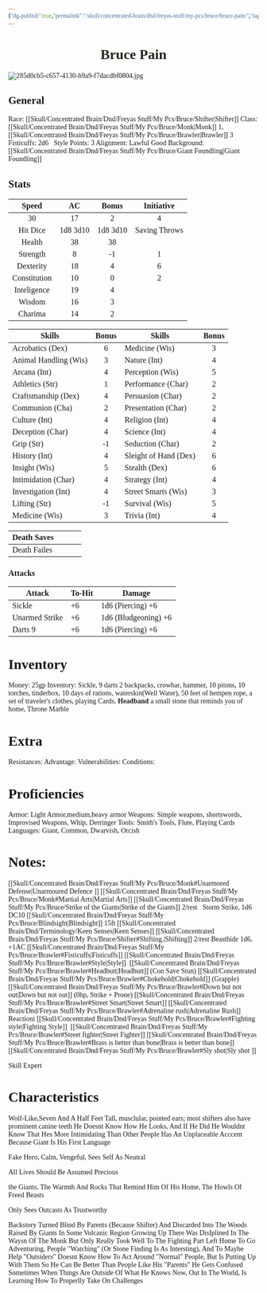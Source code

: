 ```yaml
---
{"dg-publish":true,"permalink":"/skull/concentrated-brain/dnd/freyas-stuff/my-pcs/bruce/bruce-pain/","tags":["Tagless","Bruce"],"noteIcon":""}
---
```


<style id="Force_Custom_Fonts" type="text/css">@font-face{font-style:normal;font-family:"Merriweather";src:local("Merriweather")}@font-face{font-style:bolder;font-family:"Merriweather";src:local("Merriweather")}@font-face{font-style:normal;font-family:"Merriweather";src:local("Merriweather");unicode-range:U+0-FF,U+2E80-9FFF,U+F900-FAFF,U+FE30-FE4F,U+20000-2FA1F}@font-face{font-style:bolder;font-family:"Merriweather";src:local("Merriweather");unicode-range:U+0-FF,U+2E80-9FFF,U+F900-FAFF,U+FE30-FE4F,U+20000-2FA1F}@font-face{font-style:normal;font-family:"Merriweather";src:local("Merriweather");unicode-range:U+0-FF}@font-face{font-style:bolder;font-family:"Merriweather";src:local("Merriweather");unicode-range:U+0-FF}:not(pre):not(code):not(textarea):not(tt):not(kbd):not(samp):not(var){font-family:"Merriweather"!important}pre,code,textarea,tt,kbd,samp,var{font-family:monospace!important}pre *,code *,textarea *,tt *,kbd *,samp *,var *{font-family:monospace!important}</style>


# <center><span style="color:#2A251D">Bruce Pain</span></center>
![285d0cb5-c657-4130-b9a9-f7dacdbf0804.jpg](/img/user/images/285d0cb5-c657-4130-b9a9-f7dacdbf0804.jpg)



## General
 Race:  [[Skull/Concentrated Brain/Dnd/Freyas Stuff/My Pcs/Bruce/Shifter\|Shifter]]
 Class:  [[Skull/Concentrated Brain/Dnd/Freyas Stuff/My Pcs/Bruce/Monk\|Monk]] 1, [[Skull/Concentrated Brain/Dnd/Freyas Stuff/My Pcs/Bruce/Brawler\|Brawler]] 3
​    ​‍​    ​‍Fisticuffs: 2d6
​    ​‍​    ​‍Style Points: 3
 Alignment: Lawful Good
 Background: [[Skull/Concentrated Brain/Dnd/Freyas Stuff/My Pcs/Bruce/Giant Foundling\|Giant Foundling]]


## Stats

|    Speed     |    AC    |  Bonus   |  Initiative   |
| :----------: | :------: | :------: | :-----------: |
|      30      |    17    |    2     |       4       |
|   Hit Dice   | 1d8 3d10 | 1d8 3d10 | Saving Throws |
|    Health    |    38    |    38    |               |
|   Strength   |    8     |    -1    |       1       |
|  Dexterity   |    18    |    4     |       6       |
| Constitution |    10    |    0     |       2       |
| Inteligence  |    19    |    4     |               |
|    Wisdom    |    16    |    3     |               |
|   Charima    |    14    |    2     |               |

| Skills                | Bonus | Skills                | Bonus |
| --------------------- | :---: | --------------------- | :---: |
| Acrobatics (Dex)      |   6   | Medicine (Wis)        |   3   |
| Animal Handling (Wis) |   3   | Nature (Int)          |   4   |
| Arcana (Int)          |   4   | Perception (Wis)      |   5   |
| Athletics (Str)       |   1   | Performance (Char)    |   2   |
| Craftsmanship (Dex)   |   4   | Persuasion (Char)     |   2   |
| Communion (Cha)       |   2   | Presentation (Char)   |   2   |
| Culture (Int)         |   4   | Religion (Int)        |   4   |
| Deception (Char)      |   4   | Science (Int)         |   4   |
| Grip (Str)            |  -1   | Seduction (Char)      |   2   |
| History (Int)         |   4   | Sleight of Hand (Dex) |   6   |
| Insight (Wis)         |   5   | Stealth (Dex)         |   6   |
| Intimidation (Char)   |   4   | Strategy (Int)        |   4   |
| Investigation (Int)   |   4   | Street Smarts (Wis)   |   3   |
| Lifting (Str)         |  -1   | Survival (Wis)        |   5   |
| Medicine (Wis)        |   3   | Trivia (Int)          |   4   |

| Death Saves  |     |     |     |
| ------------ | --- | --- | --- |
| Death Failes |     |     |     |
### Attacks

| Attack         | To-Hit | Damage               |
| -------------- | ------ | -------------------- |
| Sickle         | +6     | 1d6 (Piercing) +6    |
| Unarmed Strike | +6     | 1d6 (Bludgeoning) +6 |
| Darts 9        | +6     | 1d6 (Piercing) +6    |
# Inventory

Money: 25gp
Inventory:  Sickle, 9 darts
2 backpacks, crowbar, hammer, 10 pitons, 10 torches, tinderbox, 10 days of rations, waterskin(Well Water), 50 feet of hempen rope, a set of traveler's clothes, playing Cards, **Headband**
a small stone that reminds you of home, Throne Marble

# Extra
Resistances: 
Advantage: 
Vulnerabilities: 
Conditions: 
  

# Proficiencies
		
Armor:  Light Armor,medium,heavy armor
Weapons: Simple weapons, shortswords, Improvised Weapons, Whip, Derringer 
Tools: Smith's Tools, Flute, Playing Cards
Languages: Giant, Common, Dwarvish, Orcish

# Notes: 

[[Skull/Concentrated Brain/Dnd/Freyas Stuff/My Pcs/Bruce/Monk#Unarmored Defense\|Unarmoured Defence ]]
[[Skull/Concentrated Brain/Dnd/Freyas Stuff/My Pcs/Bruce/Monk#Martial Arts\|Martial Arts]]
[[Skull/Concentrated Brain/Dnd/Freyas Stuff/My Pcs/Bruce/Strike of the Giants\|Strike of the Giants]] 2/rest
​    ​‍​    ​‍Storm Strike, 1d6 DC10
[[Skull/Concentrated Brain/Dnd/Freyas Stuff/My Pcs/Bruce/Blindsight\|Blindsight]] 15ft
[[Skull/Concentrated Brain/Dnd/Terminology/Keen Senses\|Keen Senses]]
[[Skull/Concentrated Brain/Dnd/Freyas Stuff/My Pcs/Bruce/Shifter#Shifting.\|Shifting]] 2/rest
​    ​‍​    ​‍Beasthide 1d6, +1AC
[[Skull/Concentrated Brain/Dnd/Freyas Stuff/My Pcs/Bruce/Brawler#Fisticuffs\|Fisticuffs]]
[[Skull/Concentrated Brain/Dnd/Freyas Stuff/My Pcs/Bruce/Brawler#Style\|Style]]
​​    ​‍​    [[Skull/Concentrated Brain/Dnd/Freyas Stuff/My Pcs/Bruce/Brawler#Headbutt\|Headbutt]] (Con Save Stun)
     ​‍​   [[Skull/Concentrated Brain/Dnd/Freyas Stuff/My Pcs/Bruce/Brawler#Chokehold\|Chokehold]] (Grapple)
    ​‍​    [[Skull/Concentrated Brain/Dnd/Freyas Stuff/My Pcs/Bruce/Brawler#Down but not out\|Down but not out]] (0hp, Strike + Prone)
[[Skull/Concentrated Brain/Dnd/Freyas Stuff/My Pcs/Bruce/Brawler#Street Smart\|Street Smart]]
[[Skull/Concentrated Brain/Dnd/Freyas Stuff/My Pcs/Bruce/Brawler#Adrenaline rush\|Adrenaline Rush]] Reactioni
[[Skull/Concentrated Brain/Dnd/Freyas Stuff/My Pcs/Bruce/Brawler#Fighting style\|Fighting Style]]
    ​‍​    [[Skull/Concentrated Brain/Dnd/Freyas Stuff/My Pcs/Bruce/Brawler#Street fighter\|Street Fighter]]
[[Skull/Concentrated Brain/Dnd/Freyas Stuff/My Pcs/Bruce/Brawler#Brass is better than bone\|Brass is better than bone]]
[[Skull/Concentrated Brain/Dnd/Freyas Stuff/My Pcs/Bruce/Brawler#Sly shot\|Sly shot ]]

Skill Expert


# Characteristics 
Wolf-Like,Seven And A Half Feet Tall, musclular, pointed ears; most shifters also have prominent canine teeth
He Doesnt Know How He Looks, And If He Did He Wouldnt Know That Hes More Intimidating Than Other People
Has An Unplaceable Acccent Because Giant Is His First Language



Fake Hero, Calm, Vengeful, Sees Self As Neutral

All Lives Should Be Assumed Precious

the Giants, The Warmth And Rocks That Remind Him Of His Home, The Howls Of Freed Beasts

Only Sees Outcasts As Trustworthy

Backstory
Turned Blind By Parents (Because Shifter) And Discarded Into The Woods
Raised By Giants In Some Volcanic Region
Growing Up There Was DisIplined In The Waysn Of The Monk But Only Really Took Well To The Fighting Part
Left Home To Go Adventuring, People "Watching" (Or Stone Finding Is As Intersting), And To Maybe Help "Outsiders"
Doesnt Know How To Act Around "Normal" People, But Is Putting Up With Them So He Can Be Better Than People Like His "Parents"
He Gets Confused Sometimes When Things Are Outside Of What He Knows
Now, Out In The World, Is Learning How To Properlly Take On Challenges
